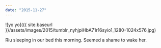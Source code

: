```yaml
---
date: "2015-11-27"
---
```


![yo yo]({{ site.baseurl }}/assets/images/2015/tumblr_nyhjpiHbA71r16syio1_1280-1024x576.jpg)

Riu sleeping in our bed this morning. Seemed a shame to wake her.
